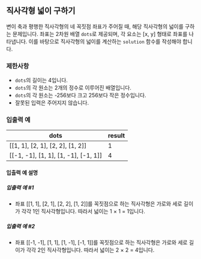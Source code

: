 ## 직사각형 넓이 구하기

변이 축과 평행한 직사각형의 네 꼭짓점 좌표가 주어질 때, 해당 직사각형의 넓이를 구하는 문제입니다. 좌표는 2차원 배열 `dots`로 제공되며, 각 요소는 [x, y] 형태로 좌표를 나타냅니다. 이를 바탕으로 직사각형의 넓이를 계산하는 `solution` 함수를 작성해야 합니다.

### 제한사항

- `dots`의 길이는 4입니다.
- `dots`의 각 원소는 2개의 정수로 이루어진 배열입니다.
- `dots`의 각 원소는 -256보다 크고 256보다 작은 정수입니다.
- 잘못된 입력은 주어지지 않습니다.

### 입출력 예

| dots                                  | result |
|---------------------------------------|--------|
| [[1, 1], [2, 1], [2, 2], [1, 2]]      | 1      |
| [[-1, -1], [1, 1], [1, -1], [-1, 1]]  | 4      |

#### 입출력 예 설명

##### 입출력 예 #1

- 좌표 [[1, 1], [2, 1], [2, 2], [1, 2]]를 꼭짓점으로 하는 직사각형은 가로와 세로 길이가 각각 1인 직사각형입니다. 따라서 넓이는 1 × 1 = 1입니다.

##### 입출력 예 #2

- 좌표 [[-1, -1], [1, 1], [1, -1], [-1, 1]]를 꼭짓점으로 하는 직사각형은 가로와 세로 길이가 각각 2인 직사각형입니다. 따라서 넓이는 2 × 2 = 4입니다.
